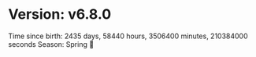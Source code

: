 # Version: v6.8.0
Time since birth: 2435 days, 58440 hours, 3506400 minutes, 210384000 seconds
Season: Spring 🌸
